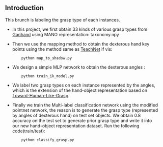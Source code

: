 ## Introduction
This brunch is labeling the grasp type of each instances.
* In this project, we first obtain 33 kinds of various grasp types from [Ganhand](https://github.com/enriccorona/GanHand) using MANO representation: taxonomy.npy
* Then we use the mapping method to obtain the dexterous hand key points using the method same as [TeachNet](https://github.com/Smilels/TeachNet_Teleoperation) if vis:
   
          python map_to_shadow.py


* We design a simple MLP network to obtain the dexterous angles :
 
          python train_ik_model.py

* We label two grasp types on each instance represented by the angles, which is the extension of the hand-object representation based on [Toward-Human-Like-Grasp](https://github.com/zhutq-github/Toward-Human-Like-Grasp).
* Finally we train the Multi-label classification network using the modified pointnet network, the reason is to generate the grasp type (represented by angles of dexterous hand) on test set objects. We obtain 0.8 accuracy on the test set to generate prior grasp type and write it into our new hand-object representation dataset. Run the following code(train/test):

          python classify_grasp.py



